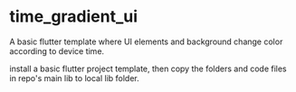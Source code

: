 # time_gradient_ui

A basic flutter template where UI elements and background change color according to device time.

install a basic flutter project template, then copy the folders and code files in repo's main lib to local lib folder.